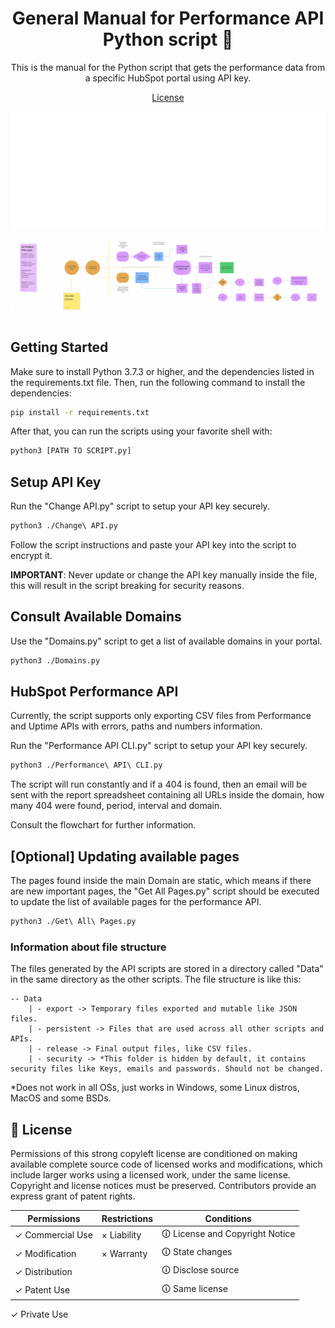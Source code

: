 <h1 align="center">General Manual for Performance API Python script 🚦</h1>

<p align="center">This is the manual for the Python script that gets the performance data from a specific HubSpot portal using API key.</p>

<p align="center">
  <a href="./LICENSE">License</a>
</p>

<img src="./Sample.svg" alt="Parsing JSON sample.">

<img src="./Performance-API-Flowchart.png" alt="How the performance API script works.">

## Getting Started

Make sure to install Python 3.7.3 or higher, and the dependencies listed in the requirements.txt file. Then, run the following command to install the dependencies:

```bash
pip install -r requirements.txt
```

After that, you can run the scripts using your favorite shell with:

```bash
python3 [PATH TO SCRIPT.py]
```

## Setup API Key

Run the "Change API.py" script to setup your API key securely.

```bash
python3 ./Change\ API.py
```
Follow the script instructions and paste your API key into the script to encrypt it.

**IMPORTANT**: Never update or change the API key manually inside the file, this will result in the script breaking for security reasons.

## Consult Available Domains

Use the "Domains.py" script to get a list of available domains in your portal.

```bash
python3 ./Domains.py
```

## HubSpot Performance API

Currently, the script supports only exporting CSV files from Performance and Uptime APIs with errors, paths and numbers information.

Run the "Performance API CLI.py" script to setup your API key securely.

```bash
python3 ./Performance\ API\ CLI.py
```
The script will run constantly and if a 404 is found, then an email will be sent with the report spreadsheet containing all URLs inside the domain, how many 404 were found, period, interval and domain.

Consult the flowchart for further information.


## [Optional] Updating available pages

The pages found inside the main Domain are static, which means if there are new important pages, the "Get All Pages.py" script should be executed to update the list of available pages for the performance API.

```bash
python3 ./Get\ All\ Pages.py
```

### Information about file structure

The files generated by the API scripts are stored in a directory called "Data" in the same directory as the other scripts. The file structure is like this:

```
-- Data
    | - export -> Temporary files exported and mutable like JSON files.
    | - persistent -> Files that are used across all other scripts and APIs.
    | - release -> Final output files, like CSV files.
    | - security -> *This folder is hidden by default, it contains security files like Keys, emails and passwords. Should not be changed.
```

*Does not work in all OSs, just works in Windows, some Linux distros, MacOS and some BSDs.

## 📄 License

Permissions of this strong copyleft license are conditioned on making available complete source code of licensed works and modifications, which include larger works using a licensed work, under the same license. Copyright and license notices must be preserved. Contributors provide an express grant of patent rights.

| Permissions | Restrictions | Conditions
| --- | --- | --- 
&check; Commercial Use | &times; Liability | &#x1f6c8; License and Copyright Notice
&check; Modification   | &times; Warranty | &#x1f6c8; State changes
&check; Distribution |  | &#x1f6c8; Disclose source
&check; Patent Use |  | &#x1f6c8; Same license
&check; Private Use
